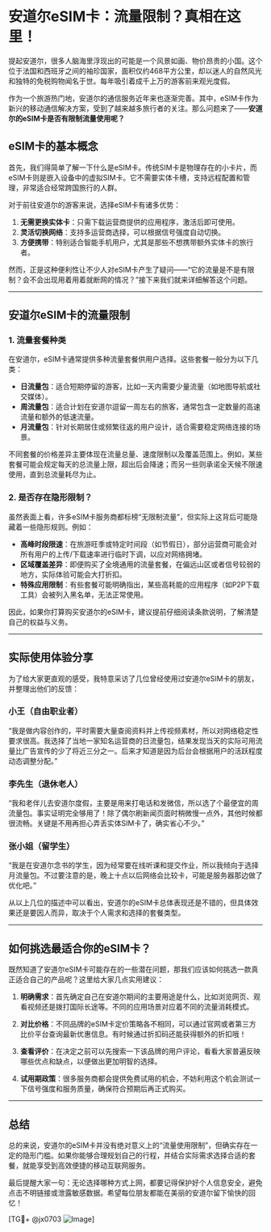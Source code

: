 # 安道尔eSIM卡：流量限制？真相在这里！

提起安道尔，很多人脑海里浮现出的可能是一个风景如画、物价昂贵的小国。这个位于法国和西班牙之间的袖珍国家，面积仅约468平方公里，却以迷人的自然风光和独特的免税购物闻名于世。每年吸引着成千上万的游客前来观光度假。

作为一个旅游热门地，安道尔的通信服务近年来也逐渐完善。其中，eSIM卡作为新兴的移动通信解决方案，受到了越来越多旅行者的关注。那么问题来了——**安道尔的eSIM卡是否有限制流量使用呢？**

## eSIM卡的基本概念

首先，我们得简单了解一下什么是eSIM卡。传统SIM卡是物理存在的小卡片，而eSIM卡则是嵌入设备中的虚拟SIM卡。它不需要实体卡槽，支持远程配置和管理，非常适合经常跨国旅行的人群。

对于前往安道尔的游客来说，选择eSIM卡有诸多优势：

1. **无需更换实体卡**：只需下载运营商提供的应用程序，激活后即可使用。
2. **灵活切换网络**：支持多运营商选择，可以根据信号强度自动切换。
3. **方便携带**：特别适合智能手机用户，尤其是那些不想携带额外实体卡的旅行者。

然而，正是这种便利性让不少人对eSIM卡产生了疑问——“它的流量是不是有限制？会不会出现用着用着就断网的情况？”接下来我们就来详细解答这个问题。

---

## 安道尔eSIM卡的流量限制

### 1. 流量套餐种类
在安道尔，eSIM卡通常提供多种流量套餐供用户选择。这些套餐一般分为以下几类：
- **日流量包**：适合短期停留的游客，比如一天内需要少量流量（如地图导航或社交媒体）。
- **周流量包**：适合计划在安道尔逗留一周左右的旅客，通常包含一定数量的高速流量和额外的低速流量。
- **月流量包**：针对长期居住或频繁往返的用户设计，适合需要稳定网络连接的场景。

不同套餐的价格差异主要体现在流量总量、速度限制以及覆盖范围上。例如，某些套餐可能会规定每天的总流量上限，超出后会降速；而另一些则承诺全天候不限速使用，直到总流量耗尽为止。

### 2. 是否存在隐形限制？
虽然表面上看，许多eSIM卡服务商都标榜“无限制流量”，但实际上这背后可能隐藏着一些隐形规则。例如：
- **高峰时段限速**：在旅游旺季或特定时间段（如节假日），部分运营商可能会对所有用户的上传/下载速率进行临时下调，以应对网络拥堵。
- **区域覆盖差异**：即便购买了全境通用的流量套餐，在偏远山区或者信号较弱的地方，实际体验可能会大打折扣。
- **特殊应用限制**：有些套餐可能明确指出，某些高耗能的应用程序（如P2P下载工具）会被列入黑名单，无法正常使用。

因此，如果你打算购买安道尔的eSIM卡，建议提前仔细阅读条款说明，了解清楚自己的权益与义务。

---

## 实际使用体验分享

为了给大家更直观的感受，我特意采访了几位曾经使用过安道尔eSIM卡的朋友，并整理出他们的反馈：

### 小王（自由职业者）
“我是做内容创作的，平时需要大量查阅资料并上传视频素材，所以对网络稳定性要求很高。我选择了当地一家知名运营商的日流量包，结果发现当天的实际可用流量比广告宣传的少了将近三分之一。后来才知道是因为后台会根据用户的活跃程度动态调整分配。”

### 李先生（退休老人）
“我和老伴儿去安道尔度假，主要是用来打电话和发微信，所以选了个最便宜的周流量包。事实证明完全够用了！除了偶尔刷新闻页面时稍微慢一点外，其他时候都很流畅。关键是不用再担心弄丢实体SIM卡了，确实省心不少。”

### 张小姐（留学生）
“我是在安道尔念书的学生，因为经常要在线听课和提交作业，所以我倾向于选择月流量包。不过要注意的是，晚上十点以后网络会比较卡，可能是服务器那边做了优化吧。”

从以上几位的描述中可以看出，安道尔的eSIM卡总体表现还是不错的，但具体效果还是要因人而异，取决于个人需求和选择的套餐类型。

---

## 如何挑选最适合你的eSIM卡？

既然知道了安道尔eSIM卡可能存在的一些潜在问题，那我们应该如何挑选一款真正适合自己的产品呢？这里给大家几点实用建议：

1. **明确需求**：首先确定自己在安道尔期间的主要用途是什么，比如浏览网页、观看视频还是拨打国际长途等。不同的应用场景对应着不同的流量消耗模式。
   
2. **对比价格**：不同品牌的eSIM卡定价策略各不相同，可以通过官网或者第三方比价平台查询最新优惠信息。有时候通过折扣码还能获得额外的折扣哦！

3. **查看评价**：在决定之前可以先搜索一下该品牌的用户评论，看看大家普遍反映哪些优点和缺点，以便做出更加明智的选择。

4. **试用期政策**：很多服务商都会提供免费试用的机会，不妨利用这个机会测试一下信号强度和服务质量，确保符合预期后再正式购买。

---

## 总结

总的来说，安道尔的eSIM卡并没有绝对意义上的“流量使用限制”，但确实存在一定的隐形门槛。如果你能够合理规划自己的行程，并结合实际需求选择合适的套餐，就能享受到高效便捷的移动互联网服务。

最后提醒大家一句：无论选择哪种方式上网，都要记得保护好个人信息安全，避免点击不明链接或泄露敏感数据。希望每位朋友都能在美丽的安道尔留下愉快的回忆！

[TG💪+ @jx0703 ![Image](https://github.com/user-attachments/assets/dbca1d08-cadb-493c-b0ec-ad6f7a83f270)]